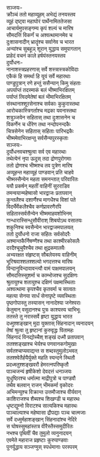 सञ्जयः-  
क्रौञ्चं ततो महाव्यूहम् अभेद्यं तनयस्तव  
व्यूहं द्ष्ट्वा महाघोरं पार्थेनामिततेजसा  
आचार्यमुपसङ्गम्य कृपं शल्यं च मारिष  
सौमदत्तिं विकर्णं च अश्वत्थामानमेव च  
दुःशासनादीन् भ्रातॄंश्च सर्वानेव च भारत  
अन्यांश्च सुबहूञ् शूरान् युद्धाय समुपागतान्  
प्राहेदं वचनं काले हर्षयंस्तनयस्तव  
दुर्योधनः-  
नानाशस्त्रप्रहरणास् सर्वे शस्त्रास्त्रकोविदाः  
एकैकं हि समर्था हि यूयं सर्वे महारथाः  
पाण्डुपुत्रान् रणे हन्तुं ससैन्यान् किमु संहताः  
अपर्याप्तं तदस्माकं बलं भीष्माभिरक्षितम्  
पर्याप्तं त्विदमेतेषां बलं भीमाभिरक्षितम्  
संस्थानाश्शूरसेनाश्च सर्वकाः कुकुरास्तथा  
आरोचकास्त्रिगर्ताश्च मद्रका यवनास्तथा  
शत्रुञ्जयेन सहितास् तथा दुःशासनेन च  
विकर्णेन च धीरेण तथा नन्दोपनन्दकैः  
चित्रसेनेन सहितास् सहिताः पारिभद्रकैः  
भीष्ममेवाभिरक्षन्तु सर्वसैन्यपुरस्कृताः  
सञ्जयः-  
दुर्योधनवचश्श्रुत्वा सर्व एव महारथाः  
तथेत्येनं नृपा ऊदुस् तदा द्रोणपुरोगमाः  
ततो द्रोणश्च भीष्मश्च तव पुत्रेण मारिष  
अव्यूहन्त महाव्यूहं पाण्डवान् प्रति चाहवे  
भीष्मस्सैन्येन महता समनन्तात् परिवारितः  
ययौ प्रकर्षन् महतीं वाहिनीं सुरराडिव  
तमन्वयान्महेष्वासो भारद्वाजः प्रतापवान्  
कुन्तलैश्च दशार्णैश्च मागधैश्च विशां पते  
विदर्भैर्मेकलैश्चैव कर्णप्रावरणैरपि  
सहितास्सर्वसैन्येन भीष्ममाहवशोभिनम्  
गान्धारास्सिन्धुसौवीराश् शिबयोऽथ वसातयः  
शकुनिश्च स्वसैन्येन भारद्वाजमपालयत्  
ततो दुर्योधनो राजा सहितः सर्वसोदरैः  
अश्मान्तकैर्निषण्णैश्च तथा काश्मीरकोसलैः  
दरदैश्चूचुपैश्चैव तथा क्षुद्रकमालवैः  
अभ्यरक्षत संहृष्टस् सौबलेयस्य वाहिनीम्  
भूरिश्रवाश्शलश्शल्यो भगदत्तश्च मारिषः  
विन्दानुविन्दावावन्त्यौ वामं पाक्षमपालयन्  
सौमदत्तिस्सुशर्मा च काम्भोजश्च सुदक्षिणः  
श्रुतायुश्च शतायुश्च दक्षिणं पक्षमास्थिताः  
अश्वत्थामा कृपश्चैव कृतवर्मा च सात्वतः  
महत्या सेनया सार्धं सेनापृष्टे व्यवस्थिताः  
पृष्ठगोपास्तु तस्यासन् नानादेश्या जनेश्वराः  
केतुमान् वसुदानश्च पुत्रः काश्यस्य चाभिभूः  
ततस्ते तु नरास्सर्वे हृष्टा युद्धाय भारत  
दध्मुश्शङ्खान् मुदा युक्तास् सिंहनादान् व्यनादयन्  
तेषां श्रुत्वा तु हृष्टानां कुरुवृद्धः पितामहः  
सिंहनादं विनद्योच्चैश् शङ्खं दध्मौ प्रतापवान्  
ततश्शङ्खाश्च भेर्यश्च पणवानकगोमुखाः  
सर्वतश्चाप्यवाद्यन्त स शब्दस्तुमुलोऽभवत्  
ततश्श्वेतैर्हयैर्युक्ते महति स्यन्दने स्थितौ  
प्रदध्मतुश्शङ्खवरौ हेमरत्नपरिष्कृतौ  
पाञ्चजन्यं हृषीकेशो देवदत्तं धनञ्जयः  
युधुष्ठिरश्च धर्मात्मा माद्रीपुत्रो च पाण्डवौ  
तथैव बलवान् राजन् भीमकर्मा वृकोदरः  
अभिमन्युश्च विक्रान्त उत्तमौजाश्च वीर्यवान्  
काशिराजश्च शैब्यश्च शिखण्डी च महारथः  
धृष्टद्युम्नो विराटश्च सात्यकिश्च महारथः  
पाञ्चाल्याश्च महेष्वासा द्रौपद्याः पञ्च चात्मजाः  
सर्वे दध्मुर्महाशङ्खान् सिंहनादांश्च नेदिरे  
स घोषस्सुमहांस्तत्र वीरैस्तैस्समुदीरितः  
नभश्च पृथिवीं चैव तुमुलो व्यनुनादयन्  
एवमेते महाराज प्रहृष्टाः कुरुपाण्डवाः  
पुनर्युद्धाय सञ्जग्मुस् स्पर्धमानाः परस्परम्  
